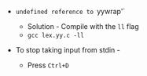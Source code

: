 * `undefined reference to `yywrap'`
    - Solution - Compile with the `ll` flag
    - `gcc lex.yy.c -ll`

* To stop taking input from stdin - 
    - Press `Ctrl+D`


